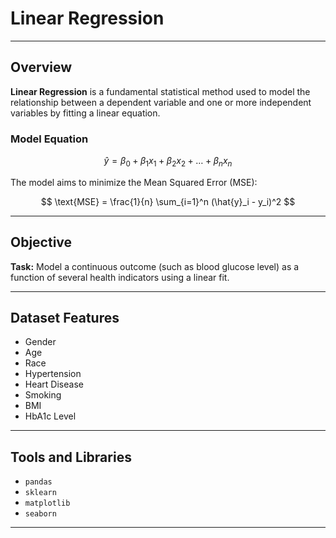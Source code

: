 
# Linear Regression

---

## Overview

**Linear Regression** is a fundamental statistical method used to model the relationship between a dependent variable and one or more independent variables by fitting a linear equation.

### Model Equation

$$
\hat{y} = \beta_0 + \beta_1 x_1 + \beta_2 x_2 + \dots + \beta_n x_n
$$

The model aims to minimize the Mean Squared Error (MSE):

$$
\text{MSE} = \frac{1}{n} \sum_{i=1}^n (\hat{y}_i - y_i)^2
$$

---

## Objective

**Task:** Model a continuous outcome (such as blood glucose level) as a function of several health indicators using a linear fit.

---

## Dataset Features

- Gender  
- Age  
- Race  
- Hypertension  
- Heart Disease  
- Smoking  
- BMI  
- HbA1c Level  

---

## Tools and Libraries

- `pandas`  
- `sklearn`  
- `matplotlib`  
- `seaborn`  

---
